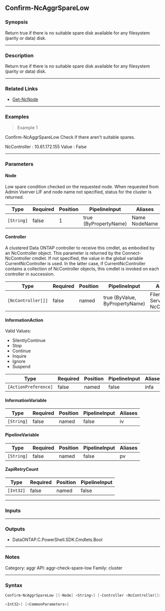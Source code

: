 Confirm-NcAggrSpareLow
----------------------

### Synopsis
Return true if there is no suitable spare disk available for any filesystem (parity or data) disk.

---

### Description

Return true if there is no suitable spare disk available for any filesystem (parity or data) disk.

---

### Related Links
* [Get-NcNode](Get-NcNode)

---

### Examples
> Example 1

Confirm-NcAggrSpareLow
Check if there aren't suitable spares.

NcController : 10.61.172.155
Value        : False

---

### Parameters
#### **Node**
Low spare condition checked on the requested node.  When requested from Admin Vserver LIF and node name not specified, status for the cluster is returned.

|Type      |Required|Position|PipelineInput        |Aliases          |
|----------|--------|--------|---------------------|-----------------|
|`[String]`|false   |1       |true (ByPropertyName)|Name<br/>NodeName|

#### **Controller**
A clustered Data ONTAP controller to receive this cmdlet, as embodied by an NcController object.  This parameter is returned by the Connect-NcController cmdlet.  If not specified, the value in the global variable CurrentNcController is used.  In the latter case, if CurrentNcController contains a collection of NcController objects, this cmdlet is invoked on each controller in succession.

|Type              |Required|Position|PipelineInput                 |Aliases                          |
|------------------|--------|--------|------------------------------|---------------------------------|
|`[NcController[]]`|false   |named   |true (ByValue, ByPropertyName)|Filer<br/>Server<br/>NcController|

#### **InformationAction**

Valid Values:

* SilentlyContinue
* Stop
* Continue
* Inquire
* Ignore
* Suspend

|Type                |Required|Position|PipelineInput|Aliases|
|--------------------|--------|--------|-------------|-------|
|`[ActionPreference]`|false   |named   |false        |infa   |

#### **InformationVariable**

|Type      |Required|Position|PipelineInput|Aliases|
|----------|--------|--------|-------------|-------|
|`[String]`|false   |named   |false        |iv     |

#### **PipelineVariable**

|Type      |Required|Position|PipelineInput|Aliases|
|----------|--------|--------|-------------|-------|
|`[String]`|false   |named   |false        |pv     |

#### **ZapiRetryCount**

|Type     |Required|Position|PipelineInput|
|---------|--------|--------|-------------|
|`[Int32]`|false   |named   |false        |

---

### Inputs

---

### Outputs
* DataONTAP.C.PowerShell.SDK.Cmdlets.Bool

---

### Notes
Category: aggr
API: aggr-check-spare-low
Family: cluster

---

### Syntax
```PowerShell
Confirm-NcAggrSpareLow [[-Node] <String>] [-Controller <NcController[]>] [-InformationAction <ActionPreference>] [-InformationVariable <String>] [-PipelineVariable <String>] [-ZapiRetryCount 
```
```PowerShell
<Int32>] [<CommonParameters>]
```
